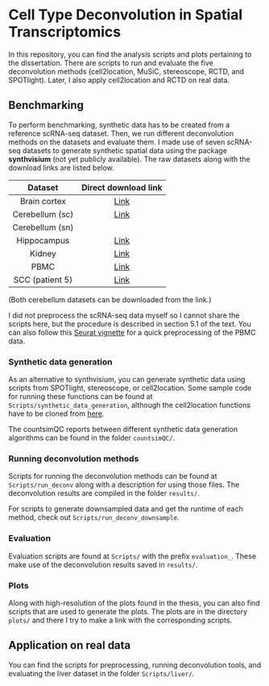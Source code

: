 # Cell Type Deconvolution in Spatial Transcriptomics

In this repository, you can find the analysis scripts and plots pertaining to the dissertation. There are scripts to run and evaluate the five deconvolution methods (cell2location, MuSiC, stereoscope, RCTD, and SPOTlight). Later, I also apply cell2location and RCTD on real data.

## Benchmarking

To perform benchmarking, synthetic data has to be created from a reference scRNA-seq dataset. Then, we run different deconvolution methods on the datasets and evaluate them. I made use of seven scRNA-seq datasets to generate synthetic spatial data using the package **synthvisium** (not yet publicly available). The raw datasets along with the download links are listed below.

|      Dataset     |                                                                     Direct download link                                                                    |
|:----------------:|:-----------------------------------------------------------------------------------------------------------------------------------------------------------:|
|   Brain cortex   |                                           [Link](https://www.dropbox.com/s/cuowvm4vrf65pvq/allen_cortex.rds?dl=1)                                           |
| Cerebellum (sc)  | [Link](https://singlecell.broadinstitute.org/single_cell/study/SCP948/robust-decomposition-of-cell-type-mixtures-in-spatial-transcriptomics#study-download) |
| Cerebellum (sn)  |                                                                                                                                                             |
|    Hippocampus   |                                        [Link](https://storage.googleapis.com/linnarsson-lab-loom/l1_hippocampus.loom)                                       |
|      Kidney      |                [Link](https://ftp.ncbi.nlm.nih.gov/geo/series/GSE107nnn/GSE107585/suppl/GSE107585_Mouse_kidney_single_cell_datamatrix.txt.gz)               |
|       PBMC       |                                [Link](https://cf.10xgenomics.com/samples/cell/pbmc3k/pbmc3k_filtered_gene_bc_matrices.tar.gz)                               |
| SCC (patient 5)  |                            [Link](https://ftp.ncbi.nlm.nih.gov/geo/series/GSE144nnn/GSE144236/suppl/GSE144236_cSCC_counts.txt.gz)                           |

(Both cerebellum datasets can be downloaded from the link.)

I did not preprocess the scRNA-seq data myself so I cannot share the scripts here, but the procedure is described in section 5.1 of the text. You can also follow this [Seurat vignette](https://satijalab.org/seurat/articles/pbmc3k_tutorial.html) for a quick preprocessing of the PBMC data.

### Synthetic data generation
As an alternative to synthvisium, you can generate synthetic data using scripts from SPOTlight, stereoscope, or cell2location. Some sample code for running these functions can be found at `Scripts/synthetic_data_generation`, although the cell2location functions have to be cloned from [here](https://github.com/emdann/ST_simulation).

The countsimQC reports between different synthetic data generation algorithms can be found in the folder `countsimQC/`.

### Running deconvolution methods
Scripts for running the deconvolution methods can be found at `Scripts/run_deconv` along with a description for using those files. The deconvolution results are compiled in the folder `results/`.

For scripts to generate downsampled data and get the runtime of each method, check out `Scripts/run_deconv_downsample`.

### Evaluation
Evaluation scripts are found at `Scripts/` with the prefix `evaluation_`. These make use of the deconvolution results saved in `results/`.

### Plots
Along with high-resolution of the plots found in the thesis, you can also find scripts that are used to generate the plots. The plots are in the directory `plots/` and there I try to make a link with the corresponding scripts.

## Application on real data
You can find the scripts for  preprocessing, running deconvolution tools, and evaluating the liver dataset in the folder `Scripts/liver/`.
